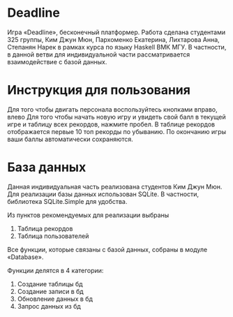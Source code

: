 # Deadline
Игра «Deadline», бесконечный платформер. Работа сделана студентами 325 группы, Ким Джун Мюн, Пархоменко Екатерина, Лихтарова Анна, Степанян Нарек в рамках курса по языку Haskell ВМК МГУ. В частности, в данной ветви для индивидуальной части рассматривается взаимодействие с базой данных.

# Инструкция для пользования
Для того чтобы двигать персонала воспользуйтесь кнопками вправо, влево
Для того чтобы начать новую игру и увидеть свой балл в текущей игре и таблицу всех рекордов, нажмите пробел. В таблице рекордов отображается первые 10 топ рекорды по убыванию.
По окончанию игры ваши баллы автоматически сохраняются.

# База данных
Данная индивидуальная часть реализована студентов Ким Джун Мюн. Для реализации базы данных использован SQLite. В частности, библиотека SQLite.Simple для удобства. 

Из пунктов рекомендуемых для реализации выбраны 

1) Таблица рекордов 
2) Таблица пользователей

Все функции, которые связаны с базой данных, собраны в модуле «Database».

Функции делятся в 4 категории:

1) Создание таблицы бд
2) Создание записи в бд
3) Обновление данных в бд
4) Запрос данных из бд
